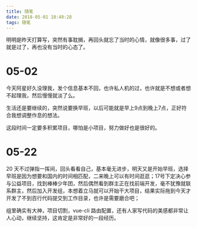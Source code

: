 ```yaml
---
title: 随笔 
date: 2018-05-01 18:49:28
tags: 随笔
---
```


明明是昨天打算写，突然有事耽搁，再回头就忘了当时的心情，就像很多事，过了就是过了，再也没有当时的心态了。
<!-- more -->
# 05-02

今天阿星好久没理我，发个信息基本不回，也许私人机的过，也许就是不想或者想不起理我，然后慢慢就淡了么。

生活还是要继续的，突然说要换早班，以后可能就是早上9点到晚上7点，正好符合我想调整作息的想法。

这段时间一定要多积累项目，哪怕是小项目，努力做好也是很好的。

# 05-22 

20 天不过弹指一挥间，回头看看自己，基本毫无进步，明天又是开始早班，选择早班是因为想要和国内的时间相匹配，二来晚上可以有时间逛逛；17号下定决心参与公益项目，找到棒棒少年团，然后偶然看到群主正在找前端开发，毫不犹豫就联系群主，然后加入开发组，本想着立马就可以开始干大项目，结果实际拖到今天才开发了不到百行代码提交到工作目录，也许是需要磨合吧；

组里确实有大神，项目切割，vue-cli 路由配置，还有人家写代码的美感都非常让人心动，继续坚持，这肯定是非常好的一段经历。